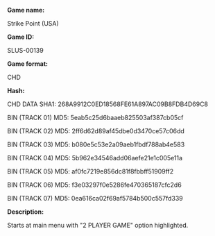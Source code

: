**Game name:**

Strike Point (USA)

**Game ID:**

SLUS-00139

**Game format:**

CHD

**Hash:**

CHD DATA SHA1: 268A9912C0ED18568FE61A897AC09B8FDB4D69C8

BIN (TRACK 01) MD5: 5eab5c25d6baaeb825503af387cb05cf

BIN (TRACK 02) MD5: 2ff6d62d89af45dbe0d3470ce57c06dd

BIN (TRACK 03) MD5: b080e5c53e2a09aeb1fbdf788ab4e583

BIN (TRACK 04) MD5: 5b962e34546add06aefe21e1c005e11a

BIN (TRACK 05) MD5: af0fc7219e856dc81f8fbbff51909ff2

BIN (TRACK 06) MD5: f3e03297f0e5286fe470365187cfc2d6

BIN (TRACK 07) MD5: 0ea616ca02f69af5784b500c557fd339

**Description:**

Starts at main menu with "2 PLAYER GAME" option highlighted.